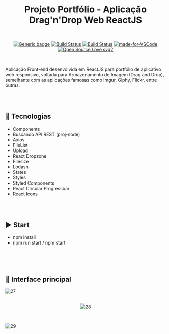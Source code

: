 <div align="center">

# Projeto Portfólio - Aplicação Drag'n'Drop Web ReactJS

</div>

<br>

<div align="center">

[![Generic badge](https://img.shields.io/badge/Made%20by-Renan%20Borba-purple.svg)](https://shields.io/) [![Build Status](https://img.shields.io/github/stars/RenanBorba/drag-n-drop.svg)](https://github.com/RenanBorba/drag-n-drop) [![Build Status](https://img.shields.io/github/forks/RenanBorba/drag-n-drop.svg)](https://github.com/RenanBorba/drag-n-drop) [![made-for-VSCode](https://img.shields.io/badge/Made%20for-VSCode-1f425f.svg)](https://code.visualstudio.com/) [![Open Source Love svg2](https://badges.frapsoft.com/os/v2/open-source.svg?v=103)](https://github.com/ellerbrock/open-source-badges/)

</div>

<br>

Aplicação Front-end desenvolvida em ReactJS para portfólio de aplicativo web responsivo, voltada para Armazenamento de Imagem (Drag and Drop), semelhante com as aplicações famosas como Imgur, Giphy, Flickr, entre outras. 

<br><br>

## :rocket: Tecnologias
<ul>
  <li>Components</li>
  <li>Buscando API REST (proj-node)</li>
  <li>Axios</li>
  <li>FileList</li>
  <li>Upload</li>
  <li>React Dropzone</li>
  <li>Filesize</li>
  <li>Lodash</li>
  <li>States</li>
  <li>Styles</li>
  <li>Styled Components</li>
  <li>React Circular Progressbar</li>
  <li>React Icons</li>
</ul>
<br><br>

## :arrow_forward: Start
<ul>
  <li>npm install</li>
  <li>npm run start / npm start</li>
</ul>

<br><br><br>

## :mega: Interface principal

![27](https://user-images.githubusercontent.com/48495838/58286571-69c2b080-7d85-11e9-831e-652c7f612af0.jpg)
<br><br>

<div align="center">

![28](https://user-images.githubusercontent.com/48495838/58349157-e498d380-7e38-11e9-9c5a-a6841b27caf4.jpg)

</div>

<br>

![29](https://user-images.githubusercontent.com/48495838/58287060-7f84a580-7d86-11e9-8c6e-8e024ec83e7c.jpg)

